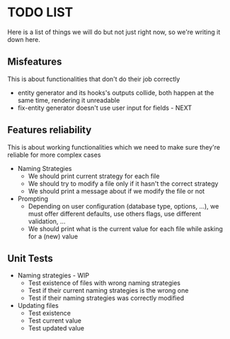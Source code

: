 # TODO LIST
Here is a list of things we will do but not just right now, so we're writing it down here.

## Misfeatures
This is about functionalities that don't do their job correctly
* entity generator and its hooks's outputs collide, both happen at the same time, rendering it unreadable
* fix-entity generator doesn't use user input for fields - NEXT

## Features reliability
This is about working functionalities which we need to make sure they're reliable for more complex cases

* Naming Strategies
	* We should print current strategy for each file
	* We should try to modify a file only if it hasn't the correct strategy
	* We should print a message about if we modify the file or not
* Prompting
	* Depending on user configuration (database type, options, ...), we must offer different defaults, use others flags, use different validation, ...
	* We should print what is the current value for each file while asking for a (new) value

## Unit Tests

* Naming strategies - WIP
	* Test existence of files with wrong naming strategies
	* Test if their current naming strategies is the wrong one
	* Test if their naming strategies was correctly modified
* Updating files
	* Test existence
	* Test current value
	* Test updated value
